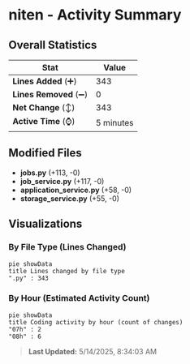 # niten - Activity Summary 

## Overall Statistics

| Stat                   | Value                                                             |
| ---------------------- | ----------------------------------------------------------------- |
| **Lines Added** (➕)   | 343                                          |
| **Lines Removed** (➖) | 0                                        |
| **Net Change** (↕)    | 343                |
| **Active Time** (⌚)   | 5 minutes |


## Modified Files
- **jobs.py** (+113, -0)
- **job_service.py** (+117, -0)
- **application_service.py** (+58, -0)
- **storage_service.py** (+55, -0)

## Visualizations

### By File Type (Lines Changed)

```mermaid
pie showData
title Lines changed by file type
".py" : 343
```

### By Hour (Estimated Activity Count)

```mermaid
pie showData
title Coding activity by hour (count of changes)
"07h" : 2
"08h" : 6
```


> **Last Updated:** 5/14/2025, 8:34:03 AM